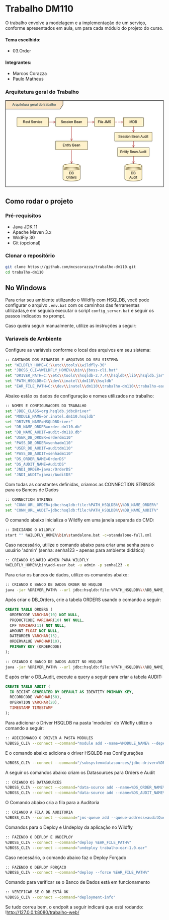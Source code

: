 # Trabalho DM110

O trabalho envolve a modelagem e a implementação de um serviço, conforme apresentados
em aula, um para cada módulo do projeto do curso.

#### Tema escolhido:
- 03.Order

#### Integrantes:
- Marcos Corazza
- Paulo Matheus



### Arquitetura geral do Trabalho
![Arquitetura geral do trabalho](https://github.com/mcscorazza/trabalho-dm110/blob/main/docs/Arquitetura%20Trabalho%20DM110.png)

## Como rodar o projeto
 
### Pré-requisitos
 
- Java JDK 11
- Apache Maven 3.x
- WildFly 30
- Git (opcional)
 
### Clonar o repositório
 
```bash
git clone https://github.com/mcscorazza/trabalho-dm110.git
cd trabalho-dm110
```

## No Windows
Para criar seu ambiente utilizando o Wildfly com HSQLDB, você pode configurar o arquivo ```.env.bat``` com os caminhos das ferramentas utilizadas,e em seguida executar o script ```config_server.bat``` e seguir os passos indicados no prompt.

Caso queira seguir manualmente, utilize as instruções a seguir:

### Variaveis de Ambiente
Configure as variáveis conforme o local dos arquivos em seu sistema:
```bash
:: CAMINHOS DOS BINARIOS E ARQUIVOS DO SEU SISTEMA
set "WILDFLY_HOME=C:\\etc\\tools\\wildfly-30"
set "JBOSS_CLI=%WILDFLY_HOME%\\bin\\jboss-cli.bat" 
set "DRIVER_PATH=C:\\etc\\tools\\hsqldb-2.7.4\\hsqldb\\lib\\hsqldb.jar"
set "PATH_HSQLDB=C:\\dev\\inatel\\dm110\\hsqldb"
set "EAR_FILE_PATH=C:\\dev\\inatel\\dm110\\trabalho-dm110\\trabalho-ear\\target\\trabalho-ear-1.0.ear"
```
Abaixo estão os dados de configuração e nomes utilizados no trabalho:
```bash
:: NOMES E CONFIGURACOES DO TRABALHO
set "JDBC_CLASS=org.hsqldb.jdbcDriver"
set "MODULE_NAME=br.inatel.dm110.hsqldb"
set "DRIVER_NAME=HSQLDBDriver"
set "DB_NAME_ORDER=order-dm110.db"
set "DB_NAME_AUDIT=audit-dm110.db"
set "USER_DB_ORDER=orderdm110"
set "PASS_DB_ORDER=senhadm110"
set "USER_DB_AUDIT=auditdm110"
set "PASS_DB_AUDIT=senhadm110"
set "DS_ORDER_NAME=OrderDS"
set "DS_AUDIT_NAME=AuditDS"
set "JNDI_ORDER=java:/OrderDS"
set "JNDI_AUDIT=java:/AuditDS"
```
Com todas as constantes definidas, criamos as CONNECTION STRINGS para os Bancos de Dados
```bash
:: CONNECTION STRINGS
set "CONN_URL_ORDER=jdbc:hsqldb:file:%PATH_HSQLDB%\\%DB_NAME_ORDER%"
set "CONN_URL_AUDIT=jdbc:hsqldb:file:%PATH_HSQLDB%\\%DB_NAME_AUDIT%"
```
O comando abaixo inicializa o Wildfly em uma janela separada do CMD:
```bash
:: INICIANDO O WILDFLY
start "" %WILDFLY_HOME%\bin\standalone.bat -c=standalone-full.xml
```
Caso necessário, utilize o comando abaixo para criar uma senha para o usuário 'admin' (senha: senha123 - apenas para ambiente didático)
```bash
:: CRIANDO USUÁRIO ADMIN PARA WILDFLY
%WILDFLY_HOME%\bin\add-user.bat -u admin -p senha123 -e
```

Para criar os bancos de dados, utilize os comandos abaixo:
```bash
:: CRIANDO O BANCO DE DADOS ORDER NO HSQLDB
java -jar %DRIVER_PATH% --url jdbc:hsqldb:file:%PATH_HSQLDB%\\%DB_NAME_ORDER% --user %USER_DB_ORDER% --password %PASS_DB_ORDER%
```
Após criar o DB_Orders, crie a tabela ORDERS usando o comando a seguir:

```sql
CREATE TABLE ORDERS (
  ORDERCODE VARCHAR(10) NOT NULL,
  PRODUCTCODE VARCHAR(10) NOT NULL,
  CPF VARCHAR(11) NOT NULL,
  AMOUNT FLOAT NOT NULL,
  DATEORDER VARCHAR(15),
  ORDERVALUE VARCHAR(10),
  PRIMARY KEY (ORDERCODE)
);
```
```bash
:: CRIANDO O BANCO DE DADOS AUDIT NO HSQLDB
java -jar %DRIVER_PATH% --url jdbc:hsqldb:file:%PATH_HSQLDB%\\%DB_NAME_AUDIT% --user %USER_DB_AUDIT% --password %PASS_DB_AUDIT%
```
E após criar o DB_Audit, execute a query a seguir para criar a tabela AUDIT:
```sql
CREATE TABLE AUDIT (
  ID BIGINT GENERATED BY DEFAULT AS IDENTITY PRIMARY KEY,
  RECORDCODE VARCHAR(50),
  OPERATION VARCHAR(20),
  TIMESTAMP TIMESTAMP
);
```

Para adicionar o Driver HSQLDB na pasta 'modules' do Wildfly utilize o comando a seguir:
```bash
:: ADICIONANDO O DRIVER A PASTA MODULES
%JBOSS_CLI% --connect --command="module add --name=%MODULE_NAME% --dependencies=javax.transaction.api --export-dependencies=javax.api --resources=%DRIVER_PATH%"
```
E o comando abaixo adiciona o driver HSQLDB nas Configurações
```bash
%JBOSS_CLI% --connect --command="/subsystem=datasources/jdbc-driver=%DRIVER_NAME%:add(driver-name=%DRIVER_NAME%,driver-module-name=%MODULE_NAME%,driver-class-name=%JDBC_CLASS%)"
```

A seguir os comandos abaixo criam os Datasources para Orders e Audit
```bash
:: CRIANDO OS DATASOURCES
%JBOSS_CLI% --connect --command="data-source add --name=%DS_ORDER_NAME% --jndi-name=%JNDI_ORDER% --driver-name=%DRIVER_NAME% --connection-url=%CONN_URL_ORDER% --user-name=%USER_DB_ORDER% --password=%PASS_DB_ORDER%"
%JBOSS_CLI% --connect --command="data-source add --name=%DS_AUDIT_NAME% --jndi-name=%JNDI_AUDIT% --driver-name=%DRIVER_NAME% --connection-url=%CONN_URL_AUDIT% --user-name=%USER_DB_AUDIT% --password=%PASS_DB_AUDIT%"

```

O Comando abaixo cria a fila para a Auditoria
```bash
:: CRIANDO A FILA DE AUDITORIA
%JBOSS_CLI% --connect --command="jms-queue add --queue-address=auditQueue --durable=true --entries=[\"java:/jms/queue/auditQueue\"]"
```


Comandos para o Deploy e Undeploy da aplicação no Wildfly
```bash
:: FAZENDO O DEPLOY E UNDEPLOY
%JBOSS_CLI% --connect --command="deploy %EAR_FILE_PATH%"
%JBOSS_CLI% --connect --command="undeploy trabalho-ear-1.0.ear"
```

Caso necessário, o comando abaixo faz o Deploy Forçado
```bash
:: FAZENDO O DEPLOY FORÇACO
%JBOSS_CLI% --connect --command="deploy --force %EAR_FILE_PATH%"
```

Comando para verificar se o Banco de Dados está em funcionamento
```bash
:: VERIFICAR SE O DB ESTÁ OK
%JBOSS_CLI% --connect --command="deployment-info"
```

Se tudo correu bem, o endpoit a seguir indicará que está rodando:
!http://127.0.0.1:8080/trabalho-web/



